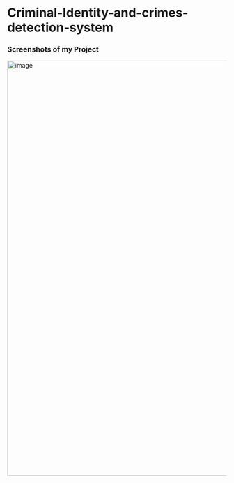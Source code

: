 # Criminal-Identity-and-crimes-detection-system
<h3> Screenshots of my Project </h3>

<img width="953" alt="image" src="https://user-images.githubusercontent.com/80983161/143391723-9b05384a-6b54-4565-b3dd-fdd84637db53.png">



